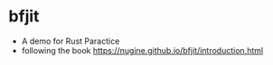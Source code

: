 # bfjit
- A demo for Rust Paractice
- following the book https://nugine.github.io/bfjit/introduction.html
